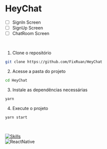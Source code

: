 # HeyChat

- [ ] SignIn Screen
- [ ] SignUp Screen
- [ ] ChatRoom Screen

<br>

1. Clone o repositório

```bash
git clone https://github.com/FixRuan/HeyChat
```

2. Acesse a pasta do projeto

```bash
cd HeyChat
```

3. Instale as dependências necessárias

```bash
yarn
```

4. Execute o projeto

```bash
yarn start
```

</br>


[![Skills](https://skillicons.dev/icons?i=react,typescript,firebase)](https://skillicons.dev)
<br>
<img  align="center" alt="ReactNative" src="https://img.shields.io/badge/React_Native-20232A?style=for-the-badge&logo=react&logoColor=61DAFB"/>

